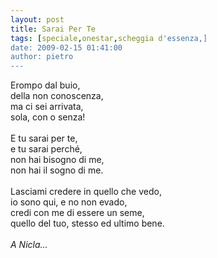 ```yaml
---
layout: post
title: Sarai Per Te
tags: [speciale,onestar,scheggia d'essenza,]
date: 2009-02-15 01:41:00
author: pietro
---
```

Erompo dal buio,<br/>della non conoscenza,<br/>ma ci sei arrivata,<br/>sola, con o senza!<br/><br/>E tu sarai per te,<br/>e tu sarai perché,<br/>non hai bisogno di me,<br/>non hai il sogno di me.<br/><br/>Lasciami credere in quello che vedo,<br/>io sono qui, e no non evado,<br/>credi con me di essere un seme,<br/>quello del tuo, stesso ed ultimo bene.<br/><br/><span style="font-style: italic">A Nicla...</span>
